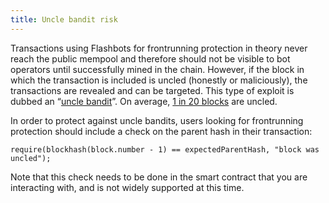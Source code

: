 ```yaml
---
title: Uncle bandit risk
---
```


Transactions using Flashbots for frontrunning protection in theory never reach the public mempool and therefore should not be visible to bot operators until successfully mined in the chain. However, if the block in which the transaction is included is uncled (honestly or maliciously), the transactions are revealed and can be targeted. This type of exploit is dubbed an “[uncle bandit](https://twitter.com/bertcmiller/status/1382673587715342339?s=20)”. On average, [1 in 20 blocks](https://ycharts.com/indicators/ethereum_uncle_rate) are uncled.

In order to protect against uncle bandits, users looking for frontrunning protection should include a check on the parent hash in their transaction:

```
require(blockhash(block.number - 1) == expectedParentHash, "block was uncled");
```

Note that this check needs to be done in the smart contract that you are interacting with, and is not widely supported at this time.
